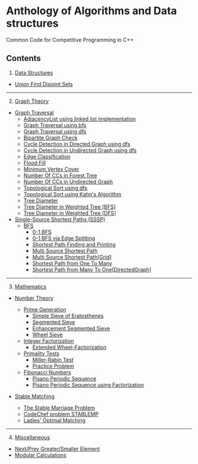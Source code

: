 # Anthology of Algorithms and Data structures
 Common Code for Competitive Programming in C++
 
## Contents
 1. [Data Structures](Data-Structures)
   - [Union Find Disjoint Sets](Data-Structures/UnionFindDisjointSets.cpp)

---

 2. [Graph Theory](Graph-Theory)
   - [Graph Traversal](Graph-Theory/Graph-Traversal)
     - [AdjacencyList using linked list implementation](Graph-Theory/Graph-Traversal/AdjacencyList[LinkedLlist].cpp)
     - [Graph Traversal using bfs](Graph-Theory/Graph-Traversal/GraphTraversal[BFS].cpp)
     - [Graph Traversal using dfs](Graph-Theory/Graph-Traversal/GraphTraversal[DFS].cpp)
     - [Bipartite Graph Check](Graph-Theory/Graph-Traversal/BipartiteGraph.cpp)
     - [Cycle Detection in Directed Graph using dfs](Graph-Theory/Graph-Traversal/CycleDetection[DirectedGraph_dfs].cpp)
     - [Cycle Detection in Undirected Graph using dfs](Graph-Theory/Graph-Traversal/CycleDetection[UndirectedGraph_dfs].cpp)
     - [Edge Classification](Graph-Theory/Graph-Traversal/EdgeClassification.cpp)
     - [Flood Fill](Graph-Theory/Graph-Traversal/FloodFill.cpp)
     - [Minimum Vertex Cover](Graph-Theory/Graph-Traversal/MinimumVertexCover[Tree].cpp)
     - [Number Of CCs in Forest Tree](Graph-Theory/Graph-Traversal/NumberOfCCs[ForestTree].cpp)
     - [Number Of CCs in Undirected Graph](Graph-Theory/Graph-Traversal/NumberOfCCs[UndirectedGraph].cpp)
     - [Topological Sort using dfs](Graph-Theory/Graph-Traversal/TopologicalSort[DFS].cpp)
     - [Topological Sort using Kahn's Algorithm](Graph-Theory/Graph-Traversal/TopologicalSort[KahnsAlgorithm].cpp)
     - [Tree Diameter](Graph-Theory/Graph-Traversal/TreeDiameter.cpp)
     - [Tree Diameter in Weighted Tree [BFS]](Graph-Theory/Graph-Traversal/TreeDiameter[Weighted-BFS].cpp)
     - [Tree Diameter in Weighted Tree [DFS]](Graph-Theory/Graph-Traversal/TreeDiameter[Weighted-DFS].cpp)
   - [Single-Source Shortest Paths (SSSP)](Graph-Theory/Single-Source-Shortest-Paths-(SSSP))
     - [BFS](Graph-Theory/Single-Source-Shortest-Paths-(SSSP)/BFS)
       - [0-1 BFS](Graph-Theory/Single-Source-Shortest-Paths-(SSSP)/BFS/0-1-BFS.cpp)
       - [0-1 BFS via Edge Splitting](Graph-Theory/Single-Source-Shortest-Paths-(SSSP)/BFS/0-1-BFS-via-EdgeSplitting.cpp)
       - [Shortest Path Finding and Printing](Graph-Theory/Single-Source-Shortest-Paths-(SSSP)/BFS/SPFindingAndPrinting.cpp)
       - [Multi Source Shortest Path](Graph-Theory/Single-Source-Shortest-Paths-(SSSP)/BFS/MSSP.cpp)
       - [Multi Source Shortest Path[Grid]](Graph-Theory/Single-Source-Shortest-Paths-(SSSP)/BFS/MSSP[Grid].cpp)
       - [Shortest Path from One To Many](Graph-Theory/Single-Source-Shortest-Paths-(SSSP)/BFS/OneToMany.cpp)
       - [Shortest Path from Many To One[DirectedGraph]](Graph-Theory/Single-Source-Shortest-Paths-(SSSP)/BFS/ManyToOne[DirectedGraph].cpp)

---

 3. [Mathematics](Mathematics)
   - [Number Theory](Mathematics/Number-Theory)
     - [Prime Generation](Mathematics/Number-Theory/Prime-Generation)
       - [Simple Sieve of Eratosthenes](Mathematics/Number-Theory/Prime-Generation/Simple-Sieve-Eratosthenes.cpp)
       - [Segmented Sieve](Mathematics/Number-Theory/Prime-Generation/Segmented-Sieve.cpp)
       - [Enhancement Segmented Sieve](Mathematics/Number-Theory/Prime-Generation/Enhancement_Segmented_sieve.cpp)
       - [Wheel Sieve](Mathematics/Number-Theory/Prime-Generation/Wheel-Sieve.cpp)
     - [Integer Factorization](Mathematics/Number-Theory/Integer-Factorization)
       - [Extended Wheel-Factorization](Mathematics/Number-Theory/Integer-Factorization/Extended-Wheel-Factorization.cpp)
     - [Primality Tests](Mathematics/Number-Theory/Primality-Tests)
       - [Miller-Rabin Test](Mathematics/Number-Theory/Primality-Tests/Miller-Rabin-Test.cpp)
       - [Practice Problem](Mathematics/Number-Theory/Primality-Tests/GCPC'15[Divisions-F].cpp)
     - [Fibonacci Numbers](Mathematics/Number-Theory/Fibonacci-Numbers)
       - [Pisano Periodic Sequence](Mathematics/Number-Theory/Fibonacci-Numbers/pisano-periodic-sequence.cpp)
       - [Pisano Periodic Sequence using Factorization](Mathematics/Number-Theory/Fibonacci-Numbers/pisano-periodic-sequence[Factorization].cpp)
       
   - [Stable Matching](Mathematics/Stable-Matching)
     - [The Stable Marriage Problem](Mathematics/Stable-Matching/ICPC-Live-Archive-3837-The-Stable-Marriage-Problem.cpp)
     - [CodeChef problem STABLEMP](Mathematics/Stable-Matching/CodeChef[STABLEMP].cpp)
     - [Ladies' Optimal Matching](Mathematics/Stable-Matching/UVa-1175-Ladies'-Choice.cpp)

---

 4. [Miscellaneous](Miscellaneous)
   - [Next/Prev Greater/Smaller Element](Miscellaneous/Next-Prev-Greater-Smaller-Element[using_stack].cpp)
   - [Modular Calculations](Miscellaneous/Modular-Calculations.cpp)
  
